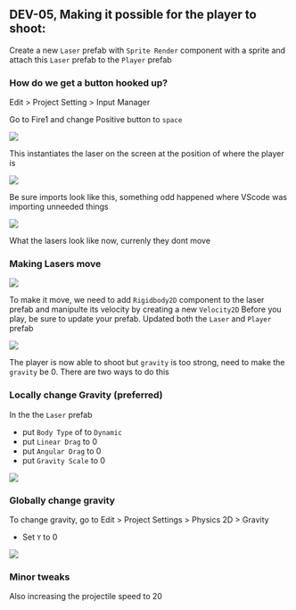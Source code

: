 ## DEV-05, Making it possible for the player to shoot:

Create a new `Laser` prefab with `Sprite Render` component with a sprite and attach this `Laser` prefab to the `Player` prefab

### How do we get a button hooked up?

Edit > Project Setting > Input Manager

Go to Fire1 and change Positive button to `space`

![](../images/DEV-05-A.png)

This instantiates the laser on the screen at the position of where the player is

![](../images/DEV-05-B.png)

Be sure imports look like this, something odd happened where VScode was importing unneeded things


![](../images/DEV-05-C.png)

What the lasers look like now, currenly they dont move

### Making Lasers move
![](../images/DEV-05-D.png)

To make it move, we need to add `Rigidbody2D` component to the laser prefab and manipulte its velocity by creating a new `Velocity2D`
Before you play, be sure to update your prefab. Updated both the `Laser` and `Player` prefab

![](../images/DEV-05-E.png)

The player is now able to shoot but `gravity` is too strong, need to make the `gravity` be 0. There are two ways to do this

### Locally change Gravity (preferred)

In the the `Laser` prefab
* put `Body Type` of  to `Dynamic`
* put `Linear Drag` to 0
* put `Angular Drag` to 0
* put `Gravity Scale` to 0

![](../images/DEV-05-G.png)

### Globally change gravity
To change gravity, go to Edit > Project Settings > Physics 2D > Gravity

* Set `Y` to 0

![](../images/DEV-05-F.png)

### Minor tweaks

Also increasing the projectile speed to 20

